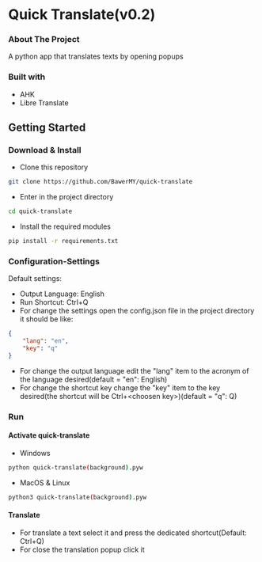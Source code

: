 # Quick Translate(v0.2)
### About The Project
A python app that translates texts by opening popups
### Built with
* AHK
* Libre Translate

## Getting Started
### Download & Install
* Clone this repository
```sh
git clone https://github.com/BawerMY/quick-translate
```
* Enter in the project directory
```sh
cd quick-translate
```
* Install the required modules
```sh
pip install -r requirements.txt
```
### Configuration-Settings
Default settings:
* Output Language: English
* Run Shortcut: Ctrl+Q
* For change the settings open the config.json file in the project directory
it should be like:
```json
{
    "lang": "en",
    "key": "q"
}
```
* For change the output language edit the "lang" item to the acronym of the language desired(default = "en": English)
* For change the shortcut key change the "key" item to the key desired(the shortcut will be Ctrl+&lt;choosen key&gt;)(default = "q": Q)
### Run
#### Activate quick-translate
* Windows
```sh
python quick-translate(background).pyw
```
* MacOS & Linux
```sh
python3 quick-translate(background).pyw
```
#### Translate
* For translate a text select it and press the dedicated shortcut(Default: Ctrl+Q)
* For close the translation popup click it








